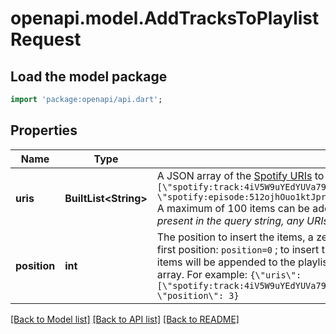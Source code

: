 # openapi.model.AddTracksToPlaylistRequest

## Load the model package
```dart
import 'package:openapi/api.dart';
```

## Properties
Name | Type | Description | Notes
------------ | ------------- | ------------- | -------------
**uris** | **BuiltList&lt;String&gt;** | A JSON array of the [Spotify URIs](/documentation/web-api/concepts/spotify-uris-ids) to add. For example: `{\"uris\": [\"spotify:track:4iV5W9uYEdYUVa79Axb7Rh\",\"spotify:track:1301WleyT98MSxVHPZCA6M\", \"spotify:episode:512ojhOuo1ktJprKbVcKyQ\"]}`<br/>A maximum of 100 items can be added in one request. _**Note**: if the `uris` parameter is present in the query string, any URIs listed here in the body will be ignored._  | [optional] 
**position** | **int** | The position to insert the items, a zero-based index. For example, to insert the items in the first position: `position=0` ; to insert the items in the third position: `position=2`. If omitted, the items will be appended to the playlist. Items are added in the order they appear in the uris array. For example: `{\"uris\": [\"spotify:track:4iV5W9uYEdYUVa79Axb7Rh\",\"spotify:track:1301WleyT98MSxVHPZCA6M\"], \"position\": 3}`  | [optional] 

[[Back to Model list]](../README.md#documentation-for-models) [[Back to API list]](../README.md#documentation-for-api-endpoints) [[Back to README]](../README.md)


